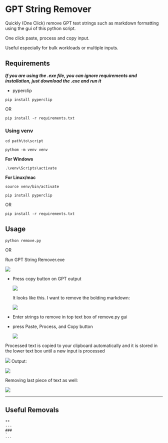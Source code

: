 # GPT String Remover

Quickly (One Click) remove GPT text strings such as markdown formatting using the gui of this python script. 

One click paste, process and copy input.

Useful especially for bulk workloads or multiple inputs.

## Requirements

***If you are using the .exe file, you can ignore requirements and installation, just download the .exe and run it***

- pyperclip

```
pip install pyperclip
```

OR

```
pip install -r requirements.txt
```

### Using venv

```
cd path\to\script
```

```
pythom -m venv venv
```

**For Windows**
```
.\venv\Scripts\activate
```

**For Linux/mac**
```
source venv/bin/activate
```

```
pip install pyperclip
```

OR

```
pip install -r requirements.txt
```

## Usage

```
python remove.py
```

OR

Run GPT String Remover.exe

  ![](Images/3.png)

- Press copy button on GPT output
  
  ![](Images/1.png)
  
  It looks like this. I want to remove the bolding markdown:
  
  ![](Images/2.png)
  
- Enter strings to remove in top text box of remove.py gui
- press Paste, Process, and Copy button
  
  ![](Images/4.png)

Processed text is copied to your clipboard automatically and it is stored in the lower text box until a new input is processed

![](Images/5.png)
Output:

![](Images/6.png)

Removing last piece of text as well:

![](Images/7.png)

---
## Useful Removals

````
**
---
###
`
```
````
